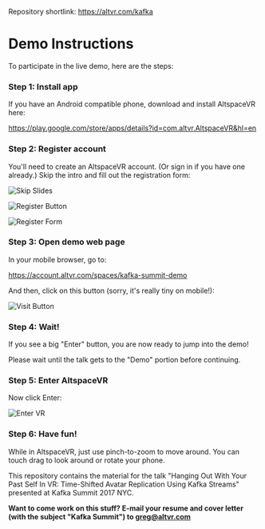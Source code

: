 Repository shortlink: https://altvr.com/kafka

# Demo Instructions

To participate in the live demo, here are the steps:

### Step 1: Install app

If you have an Android compatible phone, download and install AltspaceVR here: 

https://play.google.com/store/apps/details?id=com.altvr.AltspaceVR&hl=en

### Step 2: Register account

You'll need to create an AltspaceVR account. (Or sign in if you have one already.) Skip the intro and fill out the registration form:

![Skip Slides](http://i.imgur.com/DJSMWrb.png)

![Register Button](http://i.imgur.com/r42gFnM.png)

![Register Form](http://i.imgur.com/rI3O9PY.png)

### Step 3: Open demo web page

In your mobile browser, go to:

https://account.altvr.com/spaces/kafka-summit-demo

And then, click on this button (sorry, it's really tiny on mobile!):

![Visit Button](http://i.imgur.com/yy2nedg.png)

### Step 4: Wait!

If you see a big "Enter" button, you are now ready to jump into the demo!

Please wait until the talk gets to the "Demo" portion before continuing.

### Step 5: Enter AltspaceVR

Now click Enter:

![Enter VR](http://i.imgur.com/gh3i0Kj.png)

### Step 6: Have fun!

While in AltspaceVR, just use pinch-to-zoom to move around. You can touch drag to look around or rotate your phone.

This repository contains the material for the talk "Hanging Out With Your Past Self In VR: Time-Shifted Avatar Replication Using Kafka Streams" presented at Kafka Summit 2017 NYC.

**Want to come work on this stuff? E-mail your resume and cover letter (with the subject "Kafka Summit") to greg@altvr.com**


